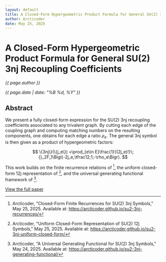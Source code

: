 ```yaml
---
layout: default
title: A Closed-Form Hypergeometric Product Formula for General SU(2) 3nj Recoupling Coefficients
author: Arcticoder
date: May 25, 2025
---
```


# A Closed-Form Hypergeometric Product Formula for General SU(2) 3nj Recoupling Coefficients

*{{ page.author }}*

*{{ page.date | date: "%B %d, %Y" }}*

## Abstract

We present a fully closed-form expression for the SU(2) 3nj recoupling coefficients associated to any trivalent graph. By cutting each edge of the coupling graph and computing matching numbers on the resulting components, one obtains for each edge a ratio $\rho_e$. The general 3nj symbol is then given as a product of hypergeometric factors:

$$
\{3nj\}(\{j_e\})
=\prod_{e\in E}\frac{1}{(2j_e)!}\;
{}_2F_1\Bigl(-2j_e,\tfrac12;1;-\rho_e\Bigr).
$$

This work builds on the finite recurrence relations of [^finiteRec], the uniform closed-form 12j representation of [^uniform12j], and the universal generating functional framework of [^universalGF].

[View the full paper](/full-paper/)

[^finiteRec]: Arcticoder, "Closed-Form Finite Recurrences for SU(2) 3nj Symbols," May 25, 2025. Available at: <https://arcticoder.github.io/su2-3nj-recurrences/>
[^uniform12j]: Arcticoder, "Uniform Closed-Form Representation of SU(2) 12j Symbols," May 25, 2025. Available at: <https://arcticoder.github.io/su2-3nj-uniform-closed-form/>
[^universalGF]: Arcticoder, "A Universal Generating Functional for SU(2) 3nj Symbols," May 24, 2025. Available at: <https://arcticoder.github.io/su2-3nj-generating-functional/>
